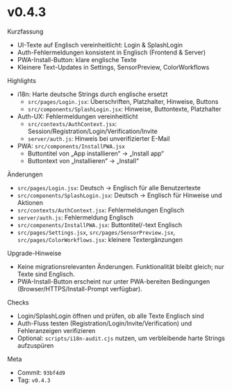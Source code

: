 # v0.4.3

Kurzfassung
- UI-Texte auf Englisch vereinheitlicht: Login & SplashLogin
- Auth-Fehlermeldungen konsistent in Englisch (Frontend & Server)
- PWA-Install-Button: klare englische Texte
- Kleinere Text-Updates in Settings, SensorPreview, ColorWorkflows

Highlights
- i18n: Harte deutsche Strings durch englische ersetzt
  - `src/pages/Login.jsx`: Überschriften, Platzhalter, Hinweise, Buttons
  - `src/components/SplashLogin.jsx`: Hinweise, Buttontexte, Platzhalter
- Auth-UX: Fehlermeldungen vereinheitlicht
  - `src/contexts/AuthContext.jsx`: Session/Registration/Login/Verification/Invite
  - `server/auth.js`: Hinweis bei unverifizierter E-Mail
- PWA: `src/components/InstallPWA.jsx`
  - Buttontitel von „App installieren“ -> „Install app“
  - Buttontext von „Installieren“ -> „Install“

Änderungen
- `src/pages/Login.jsx`: Deutsch → Englisch für alle Benutzertexte
- `src/components/SplashLogin.jsx`: Deutsch → Englisch für Hinweise und Aktionen
- `src/contexts/AuthContext.jsx`: Fehlermeldungen Englisch
- `server/auth.js`: Fehlermeldung Englisch
- `src/components/InstallPWA.jsx`: Buttontitel/-text Englisch
- `src/pages/Settings.jsx`, `src/pages/SensorPreview.jsx`, `src/pages/ColorWorkflows.jsx`: kleinere Textergänzungen

Upgrade-Hinweise
- Keine migrationsrelevanten Änderungen. Funktionalität bleibt gleich; nur Texte sind Englisch.
- PWA-Install-Button erscheint nur unter PWA-bereiten Bedingungen (Browser/HTTPS/Install-Prompt verfügbar).

Checks
- Login/SplashLogin öffnen und prüfen, ob alle Texte Englisch sind
- Auth-Fluss testen (Registration/Login/Invite/Verification) und Fehleranzeigen verifizieren
- Optional: `scripts/i18n-audit.cjs` nutzen, um verbleibende harte Strings aufzuspüren

Meta
- Commit: `93bf4d9`
- Tag: `v0.4.3`